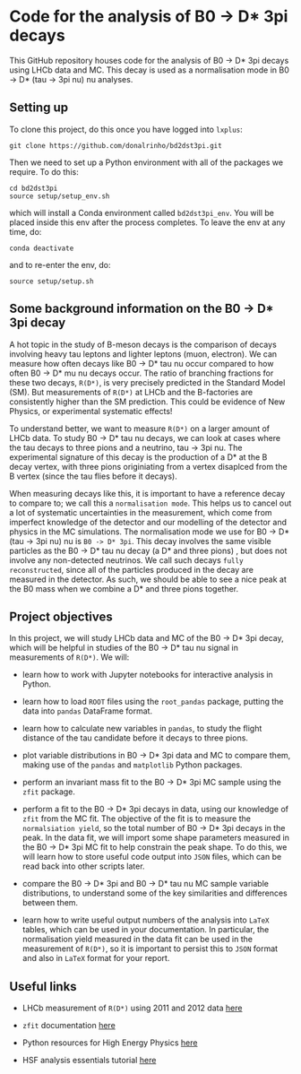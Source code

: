 # Code for the analysis of B0 -> D* 3pi decays

This GitHub repository houses code for the analysis of B0 -> D* 3pi decays using LHCb data and MC. This decay is used as a normalisation mode in B0 -> D* (tau -> 3pi nu) nu analyses.

## Setting up

To clone this project, do this once you have logged into `lxplus`:
```
git clone https://github.com/donalrinho/bd2dst3pi.git
```
Then we need to set up a Python environment with all of the packages we require. To do this:
```
cd bd2dst3pi
source setup/setup_env.sh
```
which will install a Conda environment called `bd2dst3pi_env`. You will be placed inside this env after the process completes. To leave the env at any time, do:
```
conda deactivate
```
and to re-enter the env, do:
```
source setup/setup.sh
```

## Some background information on the B0 -> D* 3pi decay 

A hot topic in the study of B-meson decays is the comparison of decays involving heavy tau leptons and lighter leptons (muon, electron). We can measure how often decays like B0 -> D* tau nu occur compared to how often B0 -> D* mu nu decays occur. The ratio of branching fractions for these two decays, `R(D*)`, is very precisely predicted in the Standard Model (SM). But measurements of `R(D*)` at LHCb and the B-factories are consistently higher than the SM prediction. This could be evidence of New Physics, or experimental systematic effects! 

To understand better, we want to measure `R(D*)` on a larger amount of LHCb data. To study B0 -> D* tau nu decays, we can look at cases where the tau decays to three pions and a neutrino, tau -> 3pi nu. The experimental signature of this decay is the production of a D* at the B decay vertex, with three pions originiating from a vertex disaplced from the B vertex (since the tau flies before it decays).

When measuring decays like this, it is important to have a reference decay to compare to; we call this a `normalisation mode`. This helps us to cancel out a lot of systematic uncertainties in the measurement, which come from imperfect knowledge of the detector and our modelling of the detector and physics in the MC simulations. The normalisation mode we use for B0 -> D* (tau -> 3pi nu) nu is `B0 -> D* 3pi`. This decay involves the same visible particles as the B0 -> D* tau nu decay (a D* and three pions) , but does not involve any non-detected neutrinos. We call such decays `fully reconstructed`, since all of the particles produced in the decay are measured in the detector. As such, we should be able to see a nice peak at the B0 mass when we combine a D* and three pions together.

## Project objectives

In this project, we will study LHCb data and MC of the B0 -> D* 3pi decay, which will be helpful in studies of the B0 -> D* tau nu signal in measurements of `R(D*)`. We will:
 
 - learn how to work with Jupyter notebooks for interactive analysis in Python.
 
 - learn how to load `ROOT` files using the `root_pandas` package, putting the data into `pandas` DataFrame format.
 
 - learn how to calculate new variables in `pandas`, to study the flight distance of the tau candidate before it decays to three pions.
 
 - plot variable distributions in B0 -> D* 3pi data and MC to compare them, making use of the `pandas` and `matplotlib` Python packages.
 
 - perform an invariant mass fit to the B0 -> D* 3pi MC sample using the `zfit` package.
 
 - perform a fit to the B0 -> D* 3pi decays in data, using our knowledge of `zfit` from the MC fit. The objective of the fit is to measure the `normalsiation yield`, so the total number of B0 -> D* 3pi decays in the peak. In the data fit, we will import some shape parameters measured in the B0 -> D* 3pi MC fit to help constrain the peak shape. To do this, we will learn how to store useful code output into `JSON` files, which can be read back into other scripts later. 
 
 - compare the B0 -> D* 3pi and B0 -> D* tau nu MC sample variable distributions, to understand some of the key similarities and differences between them. 
 
 - learn how to write useful output numbers of the analysis into `LaTeX` tables, which can be used in your documentation. In particular, the normalisation yield measured in the data fit can be used in the measurement of `R(D*)`, so it is important to persist this to `JSON` format and also in `LaTeX` format for your report.
 
## Useful links
 
 - LHCb measurement of `R(D*)` using 2011 and 2012 data [here](https://arxiv.org/abs/1708.08856)
 
 - `zfit` documentation [here](https://github.com/zfit/zfit)
 
 - Python resources for High Energy Physics [here](https://github.com/hsf-training/PyHEP-resources)
 
 - HSF analysis essentials tutorial [here](https://hsf-training.github.io/analysis-essentials/)
 

